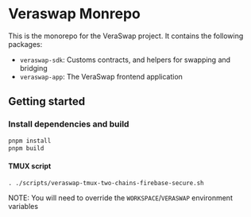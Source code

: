 # Veraswap Monrepo

This is the monorepo for the VeraSwap project. It contains the following packages:
- `veraswap-sdk`: Customs contracts, and helpers for swapping and bridging
- `veraswap-app`: The VeraSwap frontend application

## Getting started

### Install dependencies and build

```bash
pnpm install
pnpm build
```

#### TMUX script
```
. ./scripts/veraswap-tmux-two-chains-firebase-secure.sh
```
NOTE: You will need to override the `WORKSPACE`/`VERASWAP` environment variables
